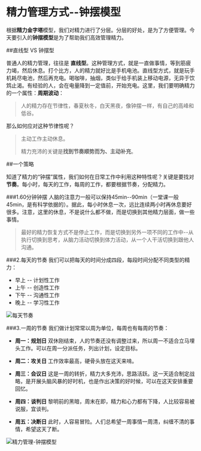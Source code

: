 # 精力管理方式--钟摆模型

根据**精力金字塔**模型，我们对精力进行了分层。分层的好处，是为了方便管理。今天要引入的**钟摆模型**是为了帮助我们高效管理精力。

##直线型 VS 钟摆型

普通人的精力管理，往往是 **直线型**。这种管理方式，就是一直做事情，等到筋疲力竭，然后休息。打个比方，人的精力就好比是手机电池。直线型方式，就是玩手机耗尽电池，然后再充电。喝咖啡，抽烟，类似于给手机装上移动电源，无异于饮鸩止渴。有经验的人，会在电量降到一定值前，开始充电。这里，我们要明确精力的一个属性：**周期波动**：
>人的精力存在节律性，春夏秋冬，白天黑夜，像钟摆一样，有自己的高峰和低谷。

那么如何应对这种节律性呢？

> 主动工作主动休息。
>
> 精力充沛的关键是**找到节奏顺势而为、主动补充**。

##一个策略

知道了精力的“钟摆”属性，我们如何在日常工作中利用这种特性呢？关键是要找对**节奏**。每小时，每天的工作，每周的工作，都要根据节奏，分配精力。

###1.60分钟钟摆
人脑的注意力一般可以保持45min--90min（一堂课一般45min，是有科学依据的）。据此，每小时休息一次，远比连续两小时再休息要好很多。注意，这里的休息，不是说什么都不做，而是切换到其他精力层面，做一些事情。

> 最好的精力恢复方式不是停止工作，而是切换到另外一项不同的工作中--从执行切换到思考，从脑力活动切换到体力活动，从一个人干活切换到跟他人沟通。

###2.每天的节奏
我们可以把每天的时间分成四段，每段时间分配不同类型的精力：

- 早上 -- 计划性工作
- 上午 -- 创造性工作
- 下午 -- 沟通性工作
- 晚上 -- 学习性工作

![每天节奏](https://github.com/shujianzhao/DeDao/blob/master/photos/%E5%8F%A4%E5%85%B8/%E4%B8%80%E5%A4%A9%E7%9A%84%E9%92%9F%E6%91%86.png)

###3.一周的节奏
我们做计划常常以周为单位，每周也有每周的节奏：

- **周一：规划日**
双休刚结束，人的节奏还没有调整过来，所以周一不适合立马埋头工作。可以在周一分派任务，列出计划，设定目标。

- **周二：攻关日**
工作效率最高，硬骨头放在这天来啃。

- **周三：会议日**
这是一周的转折，精力大多充沛，思路活跃。这一天适合制定战略，是开展头脑风暴的好时机，也是作出决策的好时候，可以在这天安排重要回忆。

- **周四：谈判日**
  黎明前的黑暗，周末在即，精力和心力都有下降，人比较容易被说服，宜谈判。

- **周五：决断日**
此时，人容易冒险。人们总希望一周事情一周清，纠缠不清的事情，希望这天了断。

![精力管理-钟摆模型](https://github.com/shujianzhao/DeDao/blob/master/photos/%E5%8F%A4%E5%85%B8/%E7%B2%BE%E5%8A%9B%E7%AE%A1%E7%90%86-%E9%92%9F%E6%91%86.png)
